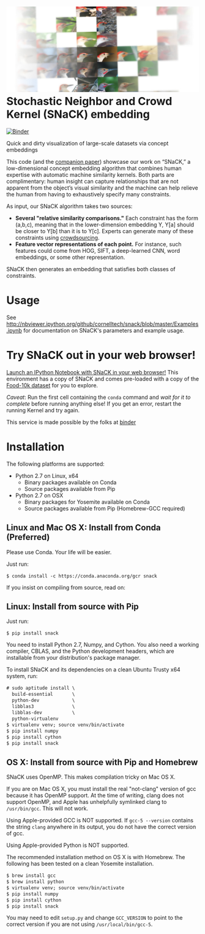 ![demo](snack-logo.jpg)
Stochastic Neighbor and Crowd Kernel (SNaCK) embedding
======================================================
[![Binder](http://mybinder.org/badge.svg)](http://mybinder.org/repo/cornelltech/snack-zeroinstall)

Quick and dirty visualization of large-scale datasets via concept embeddings

This code (and the [companion paper](http://vision.cornell.edu/se3/projects/concept-embeddings/)) showcase our work on “SNaCK,” a low-dimensional concept embedding algorithm that combines human expertise with automatic machine similarity kernels. Both parts are complimentary: human insight can capture relationships that are not apparent from the object’s visual similarity and the machine can help relieve the human from having to exhaustively specify many constraints.

As input, our SNaCK algorithm takes two sources:

- **Several "relative similarity comparisons."** Each constraint has
the form (a,b,c), meaning that in the lower-dimension embedding Y,
Y[a] should be closer to Y[b] than it is to Y[c]. Experts can generate
many of these constraints using
[crowdsourcing](http://vision.cornell.edu/se3/projects/cost-effective-hits/).
- **Feature vector representations of each point.** For instance, such features could come from HOG, SIFT, a deep-learned CNN, word embeddings, or some other representation.

SNaCK then generates an embedding that satisfies both classes of constraints.

Usage
=====
See
http://nbviewer.ipython.org/github/cornelltech/snack/blob/master/Examples.ipynb
for documentation on SNaCK's parameters and example usage.

Try SNaCK out in your web browser!
==================================
[Launch an IPython Notebook with SNaCK in your web browser!](http://mybinder.org/repo/cornelltech/snack-zeroinstall) This environment has a copy of SNaCK and comes pre-loaded with a copy of the [Food-10k dataset](http://vision.cornell.edu/se3/projects/concept-embeddings/) for you to explore.

*Caveat*: Run the first cell containing the `conda` command and *wait for it to
complete* before running anything else! If you get an error, restart the running
Kernel and try again.

This service is made possible by the folks at [binder](http://mybinder.org/)

Installation
============
The following platforms are supported:
- Python 2.7 on Linux, x64
   - Binary packages available on Conda
   - Source packages available from Pip
- Python 2.7 on OSX
   - Binary packages for Yosemite available on Conda
   - Source packages available from Pip (Homebrew-GCC required)

Linux and Mac OS X: Install from Conda (Preferred)
--------------------------------------------------
Please use Conda. Your life will be easier.

Just run:

    $ conda install -c https://conda.anaconda.org/gcr snack

If you insist on compiling from source, read on:

Linux: Install from source with Pip
-----------------------------------
Just run:

    $ pip install snack

You need to install Python 2.7, Numpy, and Cython. You also need a
working compiler, CBLAS, and the Python development headers, which are
installable from your distribution's package manager.

To install SNaCK and its dependencies on a clean Ubuntu Trusty x64
system, run:

    # sudo aptitude install \
      build-essential       \
      python-dev            \
      libblas3              \
      libblas-dev           \
      python-virtualenv
    $ virtualenv venv; source venv/bin/activate
    $ pip install numpy
    $ pip install cython
    $ pip install snack

OS X: Install from source with Pip and Homebrew
-----------------------------------------------
SNaCK uses OpenMP. This makes compilation tricky on Mac OS X.

If you are on Mac OS X, you must install the real "not-clang" version
of gcc because it has OpenMP support. At the time of writing, clang
does not support OpenMP, and Apple has unhelpfully symlinked clang to
`/usr/bin/gcc`. This will not work.

Using Apple-provided GCC is NOT supported. If `gcc-5 --version`
contains the string `clang` anywhere in its output, you do not have
the correct version of gcc.

Using Apple-provided Python is NOT supported.

The recommended installation method on OS X is with Homebrew. The
following has been tested on a clean Yosemite installation.

    $ brew install gcc
    $ brew install python
    $ virtualenv venv; source venv/bin/activate
    $ pip install numpy
    $ pip install cython
    $ pip install snack

You may need to edit `setup.py` and change `GCC_VERSION` to point to
the correct version if you are not using `/usr/local/bin/gcc-5`.
